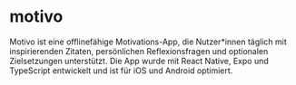 # motivo
Motivo ist eine offlinefähige Motivations-App, die Nutzer*innen täglich mit inspirierenden Zitaten, persönlichen Reflexionsfragen und optionalen Zielsetzungen unterstützt. Die App wurde mit React Native, Expo und TypeScript entwickelt und ist für iOS und Android optimiert.
